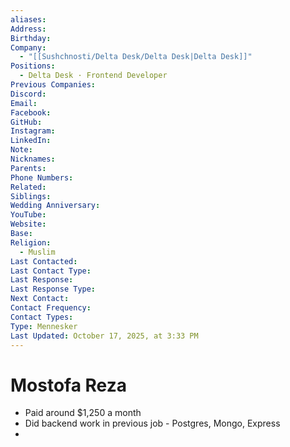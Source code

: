 ```yaml
---
aliases:
Address:
Birthday:
Company:
  - "[[Sushchnosti/Delta Desk/Delta Desk|Delta Desk]]"
Positions:
  - Delta Desk · Frontend Developer
Previous Companies:
Discord:
Email:
Facebook:
GitHub:
Instagram:
LinkedIn:
Note:
Nicknames:
Parents:
Phone Numbers:
Related:
Siblings:
Wedding Anniversary:
YouTube:
Website:
Base:
Religion:
  - Muslim
Last Contacted:
Last Contact Type:
Last Response:
Last Response Type:
Next Contact:
Contact Frequency:
Contact Types:
Type: Mennesker
Last Updated: October 17, 2025, at 3:33 PM
---
```

# Mostofa Reza

- Paid around $1,250 a month
- Did backend work in previous job - Postgres, Mongo, Express
- 